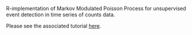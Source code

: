 R-implementation of Markov Modulated Poisson Process for unsupervised event detection in time series of counts data.


Please see the associated tutorial <a href="http://giantoak.github.io/MMPP_Tutorial">here</a>.
